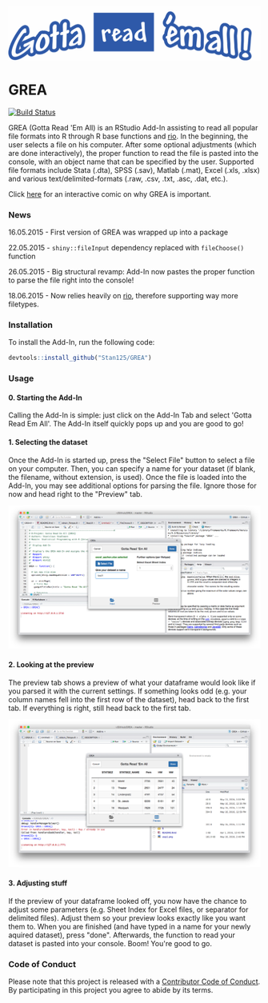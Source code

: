 <!-- README.md is generated from README.Rmd. Please edit that file -->
![](logo.png)

GREA
====

[![Build Status](https://travis-ci.org/Stan125/GREA.svg?branch=master)](https://travis-ci.org/Stan125/GREA)

GREA (Gotta Read 'Em All) is an RStudio Add-In assisting to read all popular file formats into R through R base functions and [rio](https://cran.r-project.org/web/packages/rio/README.html). In the beginning, the user selects a file on his computer. After some optional adjustments (which are done interactively), the proper function to read the file is pasted into the console, with an object name that can be specified by the user. Supported file formats include Stata (.dta), SPSS (.sav), Matlab (.mat), Excel (.xls, .xlsx) and various text/delimited-formats (.raw, .csv, .txt, .asc, .dat, etc.).

Click [here](http://imgur.com/a/a9M1p) for an interactive comic on why GREA is important.

### News

16.05.2015 - First version of GREA was wrapped up into a package

22.05.2015 - `shiny::fileInput` dependency replaced with `fileChoose()` function

26.05.2015 - Big structural revamp: Add-In now pastes the proper function to parse the file right into the console!

18.06.2015 - Now relies heavily on [rio](https://cran.r-project.org/web/packages/rio/README.html), therefore supporting way more filetypes.

### Installation

To install the Add-In, run the following code:

``` r
devtools::install_github("Stan125/GREA")
```

### Usage

#### 0. Starting the Add-In

Calling the Add-In is simple: just click on the Add-In Tab and select 'Gotta Read Em All'. The Add-In itself quickly pops up and you are good to go!

#### 1. Selecting the dataset

Once the Add-In is started up, press the "Select File" button to select a file on your computer. Then, you can specify a name for your dataset (if blank, the filename, without extension, is used). Once the file is loaded into the Add-In, you may see additional options for parsing the file. Ignore those for now and head right to the "Preview" tab.

![Step 1.](step1.png)

#### 2. Looking at the preview

The preview tab shows a preview of what your dataframe would look like if you parsed it with the current settings. If something looks odd (e.g. your column names fell into the first row of the dataset), head back to the first tab. If everything is right, still head back to the first tab.

![Step 2.](step2.png)

#### 3. Adjusting stuff

If the preview of your dataframe looked off, you now have the chance to adjust some parameters (e.g. Sheet Index for Excel files, or separator for delimited files). Adjust them so your preview looks exactly like you want them to. When you are finished (and have typed in a name for your newly aquired dataset), press "done". Afterwards, the function to read your dataset is pasted into your console. Boom! You're good to go.

### Code of Conduct

Please note that this project is released with a [Contributor Code of Conduct](CONDUCT.md). By participating in this project you agree to abide by its terms.
